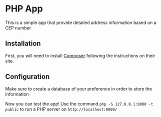 PHP App
==============

This is a simple app that provide detailed address information based on a CEP number


Installation
------------
First, you will need to install [Composer](http://getcomposer.org/) following the instructions on their site.


Configuration
-------------
Make sure to create a database of your preference in order to store the information

Now you can test the app! Use the command  `php -S 127.0.0.1:8000 -t public` to  run a PHP server on `http://localhost:8000/`

